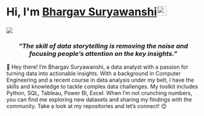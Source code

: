 ### <h1><strong>Hi, I'm <a href="https://github.com/Bhargavsuryawanshi">Bhargav Suryawanshi</a></strong><img src="https://raw.githubusercontent.com/syedareehaquasar/syedareehaquasar/master/gifs/Hi.gif" height="25px" width="25px"></h1>

### ![](https://komarev.com/ghpvc/?username=Bhargavsuryawanshi&color=lightgrey&style=for-the-badge)

<h3 align="center"><em>“The skill of data storytelling is removing the noise and focusing people’s attention on the key insights.”</em></h3>
👋 Hey there! I’m Bhargav Suryawanshi, a data analyst with a passion for turning data into actionable insights. With a background in Computer Engineering and a recent course in data analysis under my belt, I have the skills and knowledge to tackle complex data challenges. My toolkit includes Python, SQL, Tableau, Power BI, Excel. When I’m not crunching numbers, you can find me exploring new datasets and sharing my findings with the community. Take a look at my repositories and let’s connect! 😊
